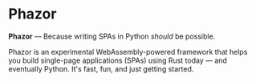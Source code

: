 # Phazor

**Phazor** — Because writing SPAs in Python *should* be possible.

Phazor is an experimental WebAssembly-powered framework that helps you build single-page applications (SPAs) using Rust today — and eventually Python. It's fast, fun, and just getting started.
